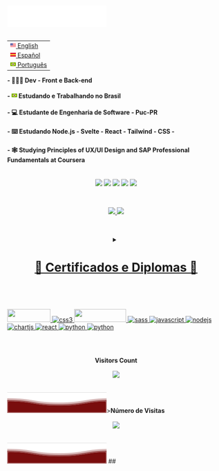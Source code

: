 <img src="images/header_pt.svg"></img>
<table align="right">
 <tr><td><a href="README.md"><img src="images/us-flag.png" height="13"> English</a></td></tr>
 <tr><td><a href="README_sp.md"><img src="images/sp-flag.png" height="13"> Español</a></td></tr>
 <tr><td><a href="README_br.md"><img src="images/br-flag.png" height="13"> Português</a></td></tr>
</table>
<div class="left" align="left" display="flex" flex-direction="column">
 <h4>- 👨🏽‍💻 Dev - Front e Back-end</h4>
 <h4>- <img src="images/br-flag.png" height="13">  Estudando e Trabalhando no Brasil</h4>
 <h4>- 💻 Estudante de Engenharia de Software - Puc-PR</h4>
 <h4>- ⌨️ Estudando Node.js - Svelte - React - Tailwind - CSS -</h4>
 <h4>- 🕸️ Studying Principles of UX/UI Design and SAP Professional Fundamentals at Coursera</h4>
</div>
 <br>
 <div>
 <div class= "connectWithMe" align="center">
  <a href = "mailto:victorgabrielnamelo@gmail.com"><img src="https://img.shields.io/badge/-Gmail-%23333?style=for-the-badge&logo=gmail&logoColor=white" target="_blank"></a>
  <a href="https://www.linkedin.com/in/victorgnascimento/" target="_blank"><img src="https://img.shields.io/badge/-LinkedIn-%230077B5?style=for-the-badge&logo=linkedin&logoColor=white" target="_blank"></a>
  <a href="https://www.coursera.org/user/c64b35a0a3552907b1a917c0f2ec2f2d" target="_blank"><img src="https://img.shields.io/badge/Coursera-0056D2?style=for-the-badge&logo=Coursera&logoColor=white" target="_blank"></a>
  <a href="https://www.instagram.com/victorgbn_" target="_blank"><img src="https://img.shields.io/badge/-Instagram-%23E4405F?style=for-the-badge&logo=instagram&logoColor=white" target="_blank"></a>
  <a href="https://discord.gg/daXXcGSn" target="_blank"><img src="https://img.shields.io/badge/Discord-7289DA?style=for-the-badge&logo=discord&logoColor=white" target="_blank"></a> 
 </div>
  
  ##
 
 <br> 
 
 <div align="center">
  <a href="https://victorgabrielnascimento">
  <img height="180em" src="https://github-readme-stats.vercel.app/api?username=victorgabrielnascimento&show_icons=true&theme=tokyonight&include_all_commits=true&count_private=true"/>
  <img height="180em" src="https://github-readme-stats.vercel.app/api/top-langs/?username=victorgabrielnascimento&layout=compact&langs_count=7&theme=tokyonight"/>
</div>

 ##
<br>

<details align="center"> 
  <summary><h1>🥇 Certificados e Diplomas 🥇</h1></summary>

   <details>
    <summary><button>SHOW</button><img src="images/Courses/Coursera.png"></img></summary>
      <p>Minha experiência com o Coursera foi incrível! A plataforma me proporcionou uma oportunidade incrível de expandir meus conhecimentos e habilidades gratuitamente, apenas por compartilhar minha história de vida no programa de assistência financeira. Desde o momento em que comecei a explorar os cursos, fiquei cativado pela diversidade de disciplinas disponíveis. A interface amigável da plataforma facilitou a navegação e o acesso a materiais de curso de alta qualidade. Apreciei a flexibilidade de poder aprender no meu próprio ritmo, ajustando o curso à minha agenda lotada, e isso me fez acreditar que o Coursera é o melhor site para aprender tecnologia gratuitamente em toda a Internet.</p>
      <details>
       <summary><h3>Google Fundamentos de Suporte Técnico</h3></summary>
        <img src="images/Courses/Google.png"></img>
      </details>
      <details>
       <summary><h3>Google Fundamentos para gerenciamento de projetos</h3></summary>
        <img src="images/Courses/Google.png"></img>
      </details>
      <details>
       <summary><h3>Google Segurança de TI: defesa contra o digital</h3></summary>
        <img src="images/Courses/Google.png"></img>
      </details>
      <details>
       <summary><h3>IBM Full Stack Software Developer Assessment</h3></summary>
        <img src="images/Courses/IBM.png"></img>
      </details>

   </details>
   
   <details>
    <summary><button>SHOW</button><img src="images/Courses/NTTDATA.png"></img></summary>
      <details>
        <summary><h3> SAP ABAP Academy </h2></summary>
         <p>Tive a oportunidade de aprender a linguagem SAP direto da NTT DATA, foi uma academia de 1 mês, 4 horas por dia, passando por desafios, exercícios e um projeto final que simula um projeto real comum solicitado por empresas como desenvolvedor ABAP. Foi uma jornada incrível, fiz muito networking, aprendi com pessoas, ajudei pessoas e trouxe um pouco dessas pessoas para minha vida pessoal, essa academia me tornou um caçador de conhecimento e networking, nunca vou esquecer essa experiência.</p>
       </details>
   </details>

   <details>
    <summary><button>SHOW</button><img src="images/Courses/Work.png"></img></summary>
     <p>Recebi a oportunidade de estudar de graça nesta escola de tecnologia, preciso passar por uma entrevista por escrito contando a eles sobre mim e minha história, meus objetivos e o que essa oportunidade pode oferecer. Apenas algumas pessoas podiam passar e receber o auxílio para estudar na plataforma. Lá tem cursos incríveis para aprender desde crescimento pessoal até linguagens de programação ou software.</p>
      <details>
       <summary><h3>Sass</h3></summary>
      </details>
      <details>
       <summary><h3>Figma</h3></summary>
      </details>
      <details>
       <summary><h3>HTML 5</h3></summary>
      </details>
      <details>
       <summary><h3>Soft Skills</h3></summary>
      </details>
      <details>
       <summary><h3>Comunicação</h3></summary>
      </details>
      <details>
       <summary><h3>Google Cloud</h3></summary>
      </details>
      <details>
       <summary><h3>Liderança e Gestão de Pessoas</h3></summary>
      </details>
   </details> 

   <details>
    <summary><button>SHOW</button><img src="images/Courses/Bradesco.png"></img></summary>
    <p>A Fundação Bradesco oferece aos alunos todos os cursos gratuitamente em seu site, os cursos são muito úteis para aprender e aplicar todo o conhecimento adquirido no curso para fazer os exercícios e testes para ganhar os certificados do site, todos podem se inscrever para fazer o cursos e receba certificados gratuitamente e saiba mais sobre o que eles oferecem em seus cursos, eles possuem cursos para diversas áreas, desde TI até gestão empresarial!</p>
      <details>
        <summary><h3>HTML Avançado</h3></summary>
      </details>
      <details>
       <summary><h3>Projetos de Sistemas de TI</h3></summary>
      </details>
      <details>
       <summary><h3>Gerenciamento de projetos</h3></summary>
      </details>
      <details>
       <summary><h3>Introdução para HTML, CSS e JavaScript</h3></summary>
       </details>
   </details>
 
   <details>
    <summary><button >SHOW</button><img src="images/Courses/micr.png"></img></summary>
     <p>Na procura por me aperfeiçoar mais, tanto em skills quanto no mindset descobri esse programa, Brasil+ Digital com apoio da Microsoft, eles oferecem diversos cursos de qualidade com muita documentação e exercícios para os interessados de forma gratuita, alguns dos cursos não são traduzidos para todos os idiomas(o que não foi uma barreira para mim) mas existem uma vasta disponibilidade de conteúdo relevante de especializações diversas, eu decidi focar minhas forças em IA, a plataforma é ótima e bem completa, recomendo 100%!</p>
     <h4>IA para serviços financeiros</h4>
     <h4>Estratégia de IA para gerar valor comercial</h4>
     <h4>Princípios que orientam o uso responsável da IA</h4>
   </details>  
</details>
  
 ##
<br>
<div>
 <p align="left"> 
 <a href="https://www.w3.org/html/" target="_blank" rel="noreferrer"> <img src="https://img.shields.io/badge/HTML5-E34F26?style=for-the-badge&logo=html5&logoColor=white" width="100" height="30"/> </a>
 <a href="https://www.w3schools.com/css/" target="_blank" rel="noreferrer"> <img src="https://img.shields.io/badge/CSS3-1572B6?style=for-the-badge&logo=css3&logoColor=white" alt="css3" width="80" height="30"/> </a>
 <a href="https://svelte.dev" target="_blank" rel="noreferrer"> <img src="https://img.shields.io/badge/JavaScript-323330?style=for-the-badge&logo=javascript&logoColor=F7DF1E" width="120" height="30"/> </a>
 <a href="https://sass-lang.com" target="_blank" rel="noreferrer"> <img src="https://img.shields.io/badge/Svelte-4A4A55?style=for-the-badge&logo=svelte&logoColor=FF3E00" alt="sass" width="100" height="30"/> </a>
 <a href="https://developer.mozilla.org/en-US/docs/Web/JavaScript" target="_blank" rel="noreferrer"> <img src="https://img.shields.io/badge/React-20232A?style=for-the-badge&logo=react&logoColor=61DAFB" alt="javascript" width="100" height="30"/> </a>
 <a href="https://nodejs.org" target="_blank" rel="noreferrer"> <img src="https://img.shields.io/badge/Node.js-339933?style=for-the-badge&logo=nodedotjs&logoColor=white" alt="nodejs" width="100" height="30"/> </a>
 <a href="https://www.chartjs.org" target="_blank" rel="noreferrer"> <img src="https://img.shields.io/badge/Python-FFD43B?style=for-the-badge&logo=python&logoColor=blue" alt="chartjs" width="100" height="30"/> </a>
 <a href="https://reactjs.org/" target="_blank" rel="noreferrer"> <img src="https://img.shields.io/badge/SAP-0FAAFF?style=for-the-badge&logo=sap&logoColor=white" alt="react" width="80" height="30"/> </a>
 <a href="https://www.python.org" target="_blank" rel="noreferrer"> <img src="https://img.shields.io/badge/Unity-100000?style=for-the-badge&logo=unity&logoColor=white" alt="python" width="100" height=30"/> </a>
   <a href="https://www.python.org" target="_blank" rel="noreferrer"> <img src="https://img.shields.io/badge/MySQL-005C84?style=for-the-badge&logo=mysql&logoColor=white" alt="python" width="92" height=30"/> </a>
</p>
</div>
  
  ##

 <br><p align="center"><b>Visitors Count</b></p>  
<p align="center"><img align="center" src="https://profile-counter.glitch.me/{victorgabrielnascimento}/count.svg" /></p> 
<br></div>
<img src="images/header_end.svg"></img>><b>Número de Visitas</b></p>  
<p align="center"><img align="center" src="https://profile-counter.glitch.me/{victorgabrielnascimento}/count.svg" /></p> 
<br></div>
<img src="images/header_end.svg"></img>
  ##
